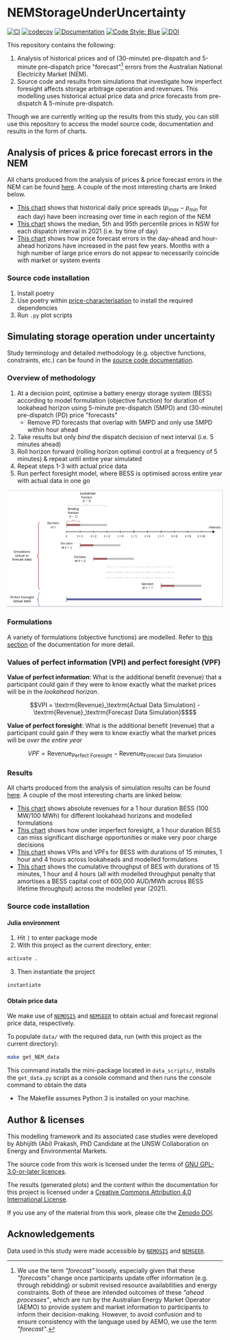 # NEMStorageUnderUncertainty

[![CI](https://github.com/prakaa/NEMStorageUnderUncertainty/actions/workflows/CI.yml/badge.svg)](https://github.com/prakaa/NEMStorageUnderUncertainty/actions/workflows/CI.yml)
[![codecov](https://codecov.io/gh/prakaa/NEMStorageUnderUncertainty/branch/master/graph/badge.svg?token=K14NYRGFPX)](https://codecov.io/gh/prakaa/NEMStorageUnderUncertainty)
[![Documentation](https://github.com/prakaa/NEMStorageUnderUncertainty/actions/workflows/Docs.yml/badge.svg)](https://prakaa.github.io/NEMStorageUnderUncertainty/dev/)
[![Code Style: Blue](https://img.shields.io/badge/code%20style-blue-4495d1.svg)](https://github.com/invenia/BlueStyle)
[![DOI](https://zenodo.org/badge/554035321.svg)](https://zenodo.org/badge/latestdoi/554035321)

This repository contains the following:
  1. Analysis of historical prices and of (30-minute) pre-dispatch and 5-minute pre-dispatch price "forecast"[^1] errors from the Australian National Electricity Market (NEM).
  2. Source code and results from simulations that investigate how imperfect foresight affects storage arbitrage operation and revenues. This modelling uses historical actual price data and price forecasts from pre-dispatch & 5-minute pre-dispatch.
  
Though we are currently writing up the results from this study, you can still use this repository to access the model source code, documentation and results in the form of charts. 

[^1]: We use the term *"forecast"* loosely, especially given that these *"forecasts"* change once participants update offer information (e.g. through rebidding) or submit revised resource availabilities and energy constraints. Both of these are intended outcomes of these *"ahead processes"*, which are run by the Australian Energy Market Operator (AEMO) to provide system and market information to participants to inform their decision-making. However, to avoid confusion and to ensure consistency with the language used by AEMO, we use the term *"forecast"*.

## Analysis of prices & price forecast errors in the NEM

All charts produced from the analysis of prices & price forecast errors in the NEM can be found [here](price-characterisation/plots). A couple of the most interesting charts are linked below.

- [This chart](./price-characterisation/plots/historical/spreads/historical_daily_price_spreads.pdf) shows that historical daily price spreads ($p_{max} - p_{min}$ for each day) have been increasing over time in each region of the NEM
- [This chart](./price-characterisation/plots/historical/nsw/tod.pdf) shows the median, 5th and 95th percentile prices in NSW for each dispatch interval in 2021 (i.e. by time of day)
- [This chart](./price-characterisation/plots/historical/errors/price_errors_nemwide_2012_2021.pdf) shows how price forecast errors in the day-ahead and hour-ahead horizons have increased in the past few years. Months with a high number of large price errors do not appear to necessarily coincide with market or system events

### Source code installation

1. Install poetry
2. Use poetry within [price-characterisation](./price-characterisation) to install the required dependencies
3. Run `.py` plot scripts

## Simulating storage operation under uncertainty

Study terminology and detailed methodology (e.g. objective functions, constraints, etc.) can be found in the [source code documentation](https://prakaa.github.io/NEMStorageUnderUncertainty/).

### Overview of methodology

1. At a decision point, optimise a battery energy storage system (BESS) according to model formulation (objective function) for duration of lookahead horizon using 5-minute pre-dispatch (5MPD) and (30-minute) pre-dispatch (PD) price "forecasts"
    - Remove PD forecasts that overlap with 5MPD and only use 5MPD within hour ahead
2. Take results but only *bind* the dispatch decision of next interval (i.e. 5 minutes ahead)
3. Roll horizon forward (rolling horizon optimal control at a frequency of 5 minutes) & repeat until entire year simulated
4. Repeat steps 1-3 with actual price data
5. Run perfect foresight model, where BESS is optimised across entire year with actual data in one go

![Simulation procedure](docs/src/sim_example.png)

### Formulations

A variety of formulations (objective functions) are modelled. Refer to [this section](https://prakaa.github.io/NEMStorageUnderUncertainty/dev/formulations/) of the documentation for more detail.

### Values of perfect information (VPI) and perfect foresight (VPF)

**Value of perfect information**: What is the additional benefit (revenue) that a participant
could gain if they were to know exactly what the market prices will be in the *lookahead
horizon*.

```math
VPI = \textrm{Revenue}_\textrm{Actual Data Simulation} -  \textrm{Revenue}_\textrm{Forecast Data Simulation}$$
```

**Value of perfect foresight**: What is the additional benefit (revenue) that a participant
could gain if they were to know exactly what the market prices will be *over the entire
year*

```math
VPF = \textrm{Revenue}_\textrm{Perfect Foresight} -  \textrm{Revenue}_\textrm{Forecast Data Simulation}
```

### Results

All charts produced from the analysis of simulation results can be found [here](results/plots). A couple of the most interesting charts are linked below.

- [This chart](results/plots/revenues/NSW_100.0MWh_100.0MW_allformulations_revenue.pdf) shows absolute revenues for a 1 hour duration BESS (100 MW/100 MWh) for different lookahead horizons and modelled formulations
- [This chart](results/plots/operation/NSW_100MW_100MWh_Revenue_Lookahead.pdf) shows how under imperfect foresight, a 1 hour duration BESS can miss significant discharge opportunities or make very poor charge decisions
- [This chart](results/plots/vpi_vpf/NSW_100_allformulations_vpi_vpf.pdf) shows VPIs and VPFs for BESS with durations of 15 minutes, 1 hour and 4 hours across lookaheads and modelled formulations
- [This chart](results/plots/throughput/NSW_100_arbitrage_throughputpenalty_no_degradation_600000_throughputs.pdf) shows the cumulative throughput of BES with durations of 15 minutes, 1 hour and 4 hours (all with modelled throughput penalty that amortises a BESS capital cost of 600,000 AUD/MWh across BESS lifetime throughput) across the modelled year (2021).

### Source code installation

#### Julia environment

1. Hit `]` to enter package mode
2. With this project as the current directory, enter:
  ```julia
  activate .
  ```
3. Then instantiate the project
  ```julia
  instantiate
  ```
#### Obtain price data

We make use of [`NEMOSIS`](https://github.com/UNSW-CEEM/NEMOSIS) and [`NEMSEER`](https://github.com/UNSW-CEEM/NEMSEER) to obtain actual and forecast regional price data, respectively.

To populate `data/` with the required data, run (with this project as the current directory):
```bash
make get_NEM_data
```
This command installs the mini-package located in `data_scripts/`, installs the `get_data.py` script as a console command and then runs the console command to obtain the data

- The Makefile assumes Python 3 is installed on your machine.

## Author & licenses

This modelling framework and its associated case studies were developed by Abhijith (Abi) Prakash, PhD Candidate at the UNSW Collaboration on Energy and Environmental Markets.

The source code from this work is licensed under the terms of [GNU GPL-3.0-or-later licences](./LICENSE).

The results (generated plots) and the content within the documentation for this project is licensed under a [Creative Commons Attribution 4.0 International License](http://creativecommons.org/licenses/by/4.0/).

If you use any of the material from this work, please cite the [Zenodo DOI](https://zenodo.org/badge/latestdoi/554035321).

## Acknowledgements

Data used in this study were made accessible by [`NEMOSIS`](https://github.com/UNSW-CEEM/NEMOSIS) and [`NEMSEER`](https://github.com/UNSW-CEEM/NEMSEER).
